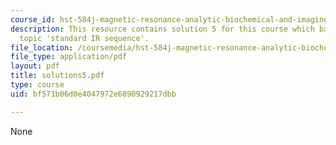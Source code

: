```yaml
---
course_id: hst-584j-magnetic-resonance-analytic-biochemical-and-imaging-techniques-spring-2006
description: This resource contains solution 5 for this course which based upon the
  topic 'standard IR sequence'.
file_location: /coursemedia/hst-584j-magnetic-resonance-analytic-biochemical-and-imaging-techniques-spring-2006/bf571b06d0e4047972e6890929217dbb_solutions5.pdf
file_type: application/pdf
layout: pdf
title: solutions5.pdf
type: course
uid: bf571b06d0e4047972e6890929217dbb

---
```

None